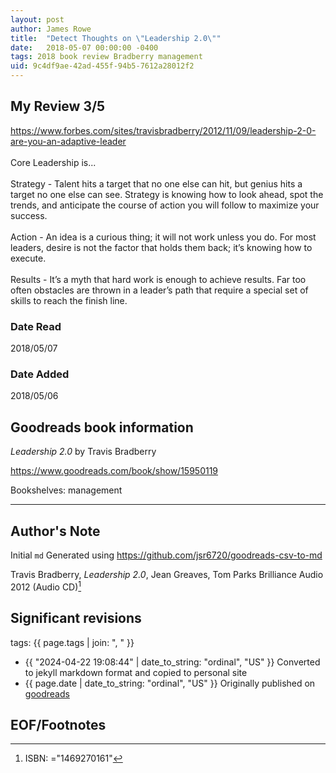 ```yaml
---
layout: post
author: James Rowe
title:  "Detect Thoughts on \"Leadership 2.0\""
date:   2018-05-07 00:00:00 -0400
tags: 2018 book review Bradberry management
uid: 9c4df9ae-42ad-455f-94b5-7612a28012f2
---
```


<!-- highly dependent on how you personally use jekyll templates, and how you want this to show up -->
<!-- escape any jekyll keys with double brackets -->

## My Review 3/5

https://www.forbes.com/sites/travisbradberry/2012/11/09/leadership-2-0-are-you-an-adaptive-leader<br/><br/>Core Leadership is...<br/><br/>Strategy - Talent hits a target that no one else can hit, but genius hits a target no one else can see. Strategy is knowing how to look ahead, spot the trends, and anticipate the course of action you will follow to maximize your success.<br/><br/>Action - An idea is a curious thing; it will not work unless you do. For most leaders, desire is not the factor that holds them back; it’s knowing how to execute.<br/><br/>Results - It’s a myth that hard work is enough to achieve results. Far too often obstacles are thrown in a leader’s path that require a special set of skills to reach the finish line.

### Date Read
2018/05/07

### Date Added
2018/05/06

## Goodreads book information

*Leadership 2.0* by Travis Bradberry

https://www.goodreads.com/book/show/15950119

Bookshelves: management

---

## Author's Note

Initial `md` Generated using https://github.com/jsr6720/goodreads-csv-to-md

Travis Bradberry, *Leadership 2.0*, Jean Greaves, Tom Parks Brilliance Audio 2012 (Audio CD)[^1]

## Significant revisions

tags: {{ page.tags | join: ", " }} <!-- todo move this somewhere -->

- {{ "2024-04-22 19:08:44" | date_to_string: "ordinal", "US" }} Converted to jekyll markdown format and copied to personal site
- {{ page.date | date_to_string: "ordinal", "US" }} Originally published on [goodreads](https://www.goodreads.com)

## EOF/Footnotes

[^1]: ISBN: ="1469270161"